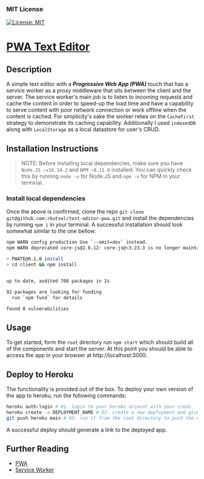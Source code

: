 ### MIT License

[![License: MIT](https://img.shields.io/badge/License-MIT-yellow.svg)](https://opensource.org/licenses/MIT)

# [PWA Text Editor](https://jatepwa.herokuapp.com/)

## Description

A simple text editor with a **_Progressive Web App (PWA)_** touch that has a service worker as a proxy middleware that sits between the client and the server. The service worker's main job is to listen to incoming requests and cache the content in order to speed-up the load time and have a capability to serve content with poor network connection or work offline when the content is cached. For simplicity's sake the worker relies on the `CacheFirst` strategy to demonstrate its caching capability. Additionally I used `indexedDB` along with `LocalStorage` as a local datastore for user's CRUD.

## Installation Instructions

> NOTE: Before installing local dependencies, make sure you have `Node.JS ~v16.14.2` and `NPM ~8.11.0` installed. You can quickly check this by running `node -v` for Node.JS and `npm -v` for NPM in your terminal.

### Install local dependencies

Once the above is confirmed, clone the repo `git clone git@github.com:rkutsel/text-editor-pwa.git` and install the dependencies by running `npm i` in your terminal. A successful installation should look somewhat similar to the one bellow:

```bash
npm WARN config production Use `--omit=dev` instead.
npm WARN deprecated core-js@2.6.12: core-js@<3.23.3 is no longer maintained and not recommended for usage due to the number of issues. Because of the V8 engine whims, feature detection in old core-js versions could cause a slowdown up to 100x even if nothing is polyfilled. Some versions have web compatibility issues. Please, upgrade your dependencies to the actual version of core-js.

> PWATE@0.1.0 install
> cd client && npm install


up to date, audited 708 packages in 2s

92 packages are looking for funding
  run `npm fund` for details

found 0 vulnerabilities
```

## Usage

To get started, form the `root` directory run `npm start` which should build all of the components and start the server. At this point you should be able to access the app in your browser at http://localhost:3000.

## Deploy to Heroku

The functionality is provided out of the box. To deploy your own version of the app to heroku, run the following commands:

```bash
heroku auth:login # 01. login to your heroku account with your creds.
heroku create -a DEPLOYMENT_NAME # 02. create a new deployment and give it a name. name is optional. 
git push heroku main # 03. run it from the root directory to push the deployment to heroku. 
```

A successful deploy should generate a link to the deployed app.

## Further Reading

- [PWA](https://web.dev/progressive-web-apps/)
- [Service Worker](https://web.dev/learn/pwa/service-workers/)
